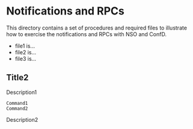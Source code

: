 #  Notifications and RPCs

This directory contains a set of procedures and required files to illustrate how to exercise the notifications and RPCs with NSO and ConfD.

* file1 is...
* file2 is...
* file3 is...

## Title2

Description1

    Command1
    Command2

Description2
